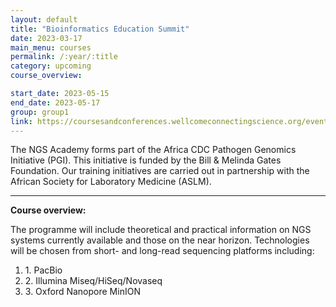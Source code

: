 ```yaml
---
layout: default
title: "Bioinformatics Education Summit"
date: 2023-03-17
main_menu: courses
permalink: /:year/:title
category: upcoming
course_overview: 

start_date: 2023-05-15
end_date: 2023-05-17
group: group1
link: https://coursesandconferences.wellcomeconnectingscience.org/event/bioinformatics-education-summit-20230515/
---
```

  
<!-- ### SARS-CoV-2 NGS bioinformatics course 2021 -->
The NGS Academy forms part of the Africa CDC Pathogen Genomics Initiative (PGI). This initiative is funded by the Bill & Melinda Gates Foundation. Our training initiatives are carried out in partnership with the African Society for Laboratory Medicine (ASLM).
<hr>

<p align="left"><b >Course overview:</b></p>

 <p align="left">The programme will include theoretical and practical information on NGS systems currently available and those on the near horizon. Technologies will be chosen from short- and long-read sequencing platforms including:  
 <ol class="list-unstyled">
<li>1. PacBio</li>
<li>2. Illumina Miseq/HiSeq/Novaseq</li>
<li>3. Oxford Nanopore MinION</li>
</ol>
 <p>

